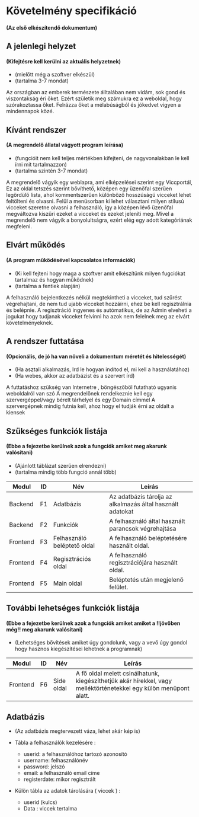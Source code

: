 # Követelmény specifikáció 
#### (Az első elkészítendő dokumentum)

## A jelenlegi helyzet
####  (Kifejtésre kell kerülni az aktuális helyzetnek)
- (mielőtt még a szoftver elkészül)
- (tartalma 3-7 mondat)

Az országban az emberek természete álltalában nem vidám, sok gond és viszontakság éri őket. 
Ezért születik meg számukra ez a weboldal, hogy szórakoztassa őket.
Felrázza őket a mélabúságból és jókedvet vigyen a mindennapok közé.

## Kívánt rendszer
#### (A megrendelő állatal vágyott program leírása)
- (fungcióit nem kell teljes mértékben kifejteni, de nagyvonalakban le kell írni mit tartalmazzon)
- (tartalma szintén 3-7 mondat)

A megrendelő vágyik egy weblapra, ami elképzelései szerint egy Viccportál,
Ez az oldal tetszés szerint bővíthető, középen egy üzenőfal szerűen legördülő lista,
ahol kommentszerűen különböző hosszúságú vicceket lehet feltölteni és olvasni.
Felül a menüsorban ki lehet választani milyen stílusú vicceket szeretne olvasni a felhasználó,
így a középen lévő üzenőfal megváltozva kiszűri ezeket a vicceket és ezeket jeleníti meg. 
Mivel a megrendelő nem vágyik a bonyolultságra, ezért elég egy adott kategóriának megfeleni.

## Elvárt működés
#### (A program működésével kapcsolatos információk)
- (Ki kell fejteni hogy maga a szoftver amit elkészítünk milyen fugciókat tartalmaz és hogyan működnek)
- (tartalma a fentiek alapján)

A felhasználó bejelentkezés nélkül megtekintheti a vicceket, tud szűrést végrehajtani,
de nem tud ujabb vicceket hozzáírni, ehez be kell regisztrálnia és belépnie.
A regisztráció ingyenes és autómatikus, de az Admin elveheti a jogukat hogy tudjanak vicceket felvinni
ha azok nem felelnek meg az elvárt követelményeknek. 

## A rendszer futtatása
#### (Opcionális, de jó ha van növeli a dokumentum méretét és hitelességét)
- (Ha asztali alkalmazás, Ird le hogyan indítod el, mi kell a használatához)
- (Ha webes, akkor az adatbázist és a szervert írd)

A futtatáshoz szükség van Internetre , böngészőböl futatható ugyanis weboldalról van szó
A megrendelőnek rendelkeznie kell egy szervergéppel/vagy bérelt tárhelyel és egy Domain címmel
A szervergépnek mindig futnia kell, ahoz hogy el tudják érni az oldalt a kiensek

## Szükséges funkciók listája
#### (Ebbe a fejezetbe kerülnek azok a fungciók amiket meg akarunk valósítani)
- (Ajánlott táblázat szerűen elrendezni)
- (tartalma mindig több fungció annál több)

| Modul | ID |Név | Leírás |
|---|---|---|---|
| Backend | F1 | Adatbázis | Az adatbázis tárolja az alkalmazás által használt adatokat |
| Backend | F2 | Funkciók | A felhasználó által használt parancsok végrehajtása |
| Frontend | F3 | Felhasználó beléptető oldal | A felhasználó beléptetésére használt oldal. |
| Frontend | F4 | Regisztrációs oldal | A felhasználó regisztrációjára használt oldal. |
| Frontend | F5 | Main oldal | Beléptetés után megjelenő felület. |

## További lehetséges funkciók listája
#### (Ebbe a fejezetbe kerülnek azok a fungciók amiket amiket a !!jövőben még!! meg akarunk valósítani)
- (Lehetséges bővítések amiket úgy gondolunk, vagy a vevő úgy gondol hogy hasznos kiegészítései
 lehetnek a programnak)
 
| Modul | ID |Név | Leírás |
|---|---|---|---|
| Frontend | F6 | Side oldal | A fő oldal melett csinálhatunk, kiegészíthetjük akár hírekkel, vagy melléktörténetekkel egy külön menüpont alatt. |

## Adatbázis

- (Az adatbázis megtervezett váza, lehet akár kép is)


- Tábla a felhasználók kezelésére :
   - userid: a felhasználóhoz tartozó azonosító
   - username: felhasználónév
   - password: jelszó
   - email: a felhasználó email címe
   - registerdate: mikor regisztrált
- Külön tábla az adatok tárolására ( viccek ) :
  - userid (kulcs)
  - Data : viccek tertalma
